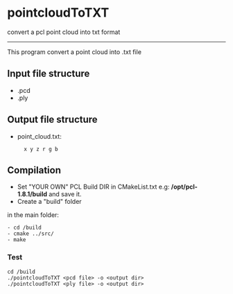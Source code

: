 # pointcloudToTXT
convert a pcl point cloud into txt format

----------------------
This program convert a point cloud into .txt file  <br />

## Input file structure 

* .pcd
* .ply 

## Output file structure 
* point_cloud.txt: 

        x y z r g b

## Compilation
* Set "YOUR OWN" PCL Build DIR in CMakeList.txt e.g: **/opt/pcl-1.8.1/build** and save it.
* Create a "build" folder

in the main folder:

	- cd /build  
	- cmake ../src/
    - make
       
        	 
### Test

	cd /build
	./pointcloudToTXT <pcd file> -o <output dir>
  	./pointcloudToTXT <ply file> -o <output dir>

  



